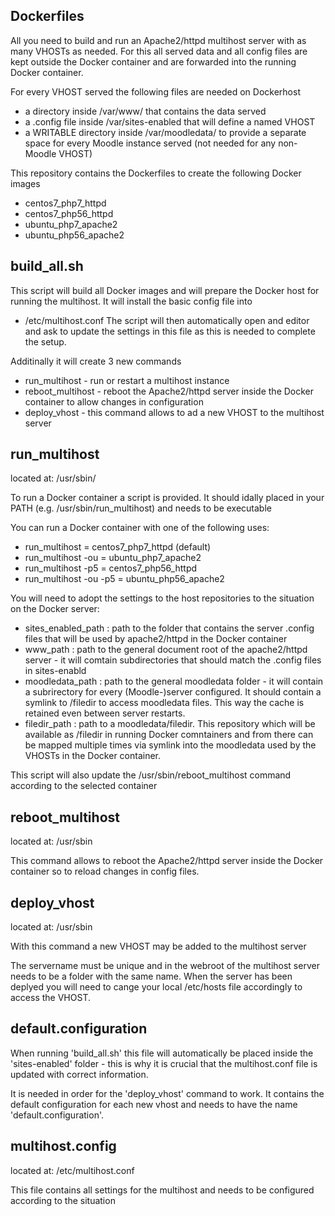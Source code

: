 Dockerfiles
-----------
All you need to build and run an Apache2/httpd multihost server with as many VHOSTs as needed.
For this all served data and all config files are kept outside the Docker container and are forwarded into the running Docker container.

For every VHOST served the following files are needed on Dockerhost
 * a directory inside /var/www/ that contains the data served
 * a .config file inside /var/sites-enabled that will define a named VHOST
 * a WRITABLE directory inside /var/moodledata/ to provide a separate space for every Moodle instance served (not needed for any non-Moodle VHOST)

This repository contains the Dockerfiles to create the following Docker images
 * centos7_php7_httpd
 * centos7_php56_httpd
 * ubuntu_php7_apache2
 * ubuntu_php56_apache2

build_all.sh
------------
This script will build all Docker images and will prepare the Docker host for running the multihost.
It will install the basic config file into
 * /etc/multihost.conf
The script will then automatically open and editor and ask to update the settings in this file as this is needed to complete the setup.

Additinally it will create 3 new commands
 * run_multihost - run or restart a multihost instance
 * reboot_multihost - reboot the Apache2/httpd server inside the Docker container to allow changes in configuration
 * deploy_vhost - this command allows to ad a new VHOST to the multihost server

run_multihost
-------------
located at: /usr/sbin/

To run a Docker container a script is provided. It should idally placed in your PATH (e.g. /usr/sbin/run_multihost) and needs to be executable

You can run a Docker container  with one of the following uses:
 * run_multihost 		= centos7_php7_httpd (default)
 * run_multihost -ou 		= ubuntu_php7_apache2
 * run_multihost -p5 		= centos7_php56_httpd
 * run_multihost -ou -p5 	= ubuntu_php56_apache2 

You will need to adopt the settings to the host repositories to the situation on the Docker server:
 * sites_enabled_path	: path to the folder that contains the server .config files that will be used by apache2/httpd in the Docker container
 * www_path		: path to the general document root of the apache2/httpd server - it will comtain subdirectories that should match the .config files in sites-enabld
 * moodledata_path	: path to the general moodledata folder - it will contain a subrirectory for every (Moodle-)server configured. It should contain a symlink to /filedir to access moodledata files. This way the cache is retained even between server restarts.
 * filedir_path		: path to a moodledata/filedir. This repository which will be available as /filedir in running Docker comntainers and from there can be mapped multiple times via symlink into the moodledata used by the VHOSTs in the Docker container.

This script will also update the /usr/sbin/reboot_multihost command according to the selected container

reboot_multihost
----------------
located at: /usr/sbin

This command allows to reboot the Apache2/httpd server inside the Docker container so to reload changes in config files.

deploy_vhost <servername>
-------------------------
located at: /usr/sbin

With this command a new VHOST may be added to the multihost server

The servername must be unique and in the webroot of the multihost server needs to be a folder with the same name.
When the server has been deplyed you will need to cange your local /etc/hosts file accordingly to access the VHOST.

default.configuration
---------------------

When running 'build_all.sh' this file will automatically be placed inside the 'sites-enabled' folder - this is why it is crucial that the multihost.conf file is updated with correct information.

It is needed in order for the 'deploy_vhost' command to work. It contains the default configuration for each new vhost and needs to have the name 'default.configuration'.

multihost.config
----------------
located at: /etc/multihost.conf

This file contains all settings for the multihost and needs to be configured according to the situation


